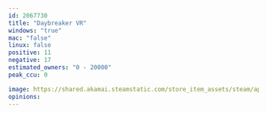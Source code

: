 ```yaml
---
id: 2067730
title: "Daybreaker VR"
windows: "true"
mac: "false"
linux: false
positive: 11
negative: 17
estimated_owners: "0 - 20000"
peak_ccu: 0

image: https://shared.akamai.steamstatic.com/store_item_assets/steam/apps/2067730/header.jpg?t=1658545465
opinions:
---
```

